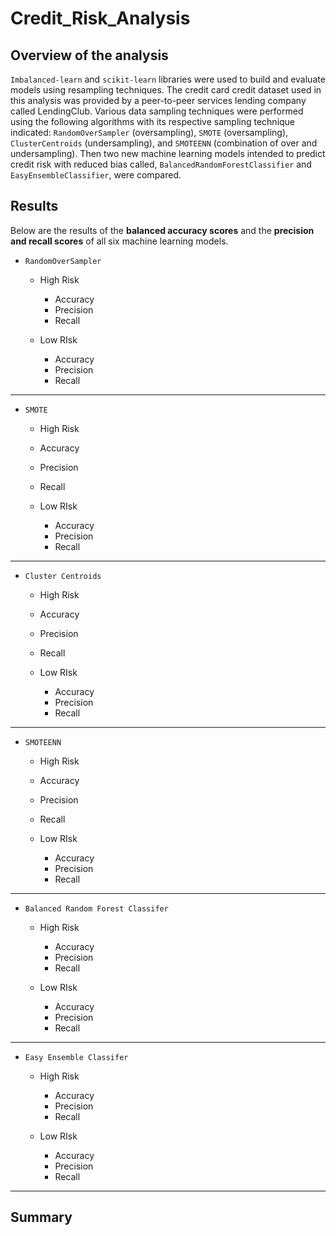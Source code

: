 # Credit_Risk_Analysis
## Overview of the analysis
`Imbalanced-learn` and `scikit-learn` libraries were used to build and evaluate models using resampling techniques. The credit card credit dataset used in this analysis was provided by a peer-to-peer services lending company called LendingClub. Various data sampling techniques were performed using the following algorithms with its respective sampling technique indicated: `RandomOverSampler` (oversampling), `SMOTE` (oversampling), `ClusterCentroids` (undersampling), and `SMOTEENN` (combination of over and undersampling). Then two new machine learning models intended to predict credit risk with reduced bias called, `BalancedRandomForestClassifier` and `EasyEnsembleClassifier`, were compared.

## Results
Below are the results of the **balanced accuracy scores** and the **precision and recall scores** of all six machine learning models. 

- `RandomOverSampler`
  - High Risk 
    - Accuracy
    - Precision
    - Recall
    
  - Low RIsk
    - Accuracy
    - Precision
    - Recall

------

- `SMOTE`
   - High Risk 
    - Accuracy
    - Precision
    - Recall
    
  - Low RIsk
    - Accuracy
    - Precision
    - Recall



------

- `Cluster Centroids`
   - High Risk 
    - Accuracy
    - Precision
    - Recall
    
  - Low RIsk
    - Accuracy
    - Precision
    - Recall

------

- `SMOTEENN`
   - High Risk 
    - Accuracy
    - Precision
    - Recall
    
  - Low RIsk
    - Accuracy
    - Precision
    - Recall

------ 
 
- `Balanced Random Forest Classifer`
  - High Risk 
    - Accuracy
    - Precision
    - Recall
    
  - Low RIsk
    - Accuracy
    - Precision
    - Recall
------

- `Easy Ensemble Classifer`
  - High Risk 
    - Accuracy
    - Precision
    - Recall
    
  - Low RIsk
    - Accuracy
    - Precision
    - Recall
-------

## Summary



